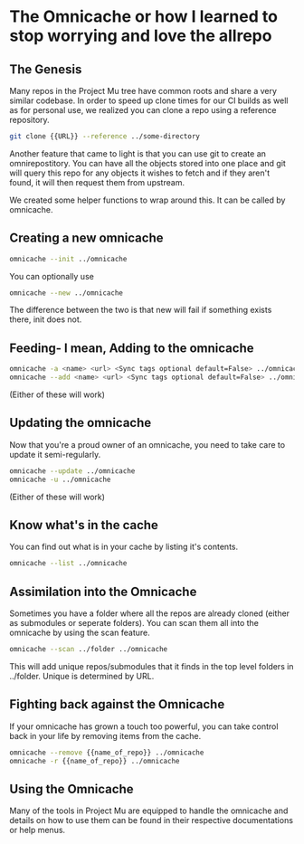 

# The Omnicache or how I learned to stop worrying and love the allrepo

## The Genesis
Many repos in the Project Mu tree have common roots and share a very similar codebase. In order to speed up clone times for our CI builds as well as for personal use, we realized you can clone a repo using a reference repository.

```bash
git clone {{URL}} --reference ../some-directory
```

Another feature that came to light is that you can use git to create an omnirepostitory. You can have all the objects stored into one place and git will query this repo for any objects it wishes to fetch and if they aren't found, it will then request them from upstream.

We created some helper functions to wrap around this. It can be called by omnicache.

## Creating a new omnicache
```bash
omnicache --init ../omnicache
```
You can optionally use
```bash
omnicache --new ../omnicache
```
The difference between the two is that new will fail if something exists there, init does not.

## Feeding- I mean, Adding to the omnicache
```bash
omnicache -a <name> <url> <Sync tags optional default=False> ../omnicache
omnicache --add <name> <url> <Sync tags optional default=False> ../omnicache
```
  (Either of these will work)

## Updating the omnicache
Now that you're a proud owner of an omnicache, you need to take care to update it semi-regularly.
```bash
omnicache --update ../omnicache
omnicache -u ../omnicache
```
  (Either of these will work)

## Know what's in the cache
You can find out what is in your cache by listing it's contents.
```bash
omnicache --list ../omnicache
```

## Assimilation into the Omnicache
Sometimes you have a folder where all the repos are already cloned (either as submodules or seperate folders). You can scan them all into the omnicache by using the scan feature.
```bash
omnicache --scan ../folder ../omnicache
```
This will add unique repos/submodules that it finds in the top level folders in ../folder. Unique is determined by URL.

## Fighting back against the Omnicache
If your omnicache has grown a touch too powerful, you can take control back in your life by removing items from the cache.
```bash
omnicache --remove {{name_of_repo}} ../omnicache
omnicache -r {{name_of_repo}} ../omnicache
```

## Using the Omnicache
Many of the tools in Project Mu are equipped to handle the omnicache and details on how to use them can be found in their respective documentations or help menus.
